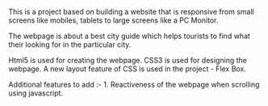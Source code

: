 This is a project based on building a website that is responsive from small screens like mobiles, tablets to large screens like a PC Monitor.

The webpage is about a best city guide which helps tourists to find what their looking for in the particular city.

Html5 is used for creating the webpage.
CSS3 is used for designing the webpage. A new layout feature of CSS is used in the project - Flex Box.

Additional features to add :- 1. Reactiveness of the webpage when scrolling using javascript.
                              
